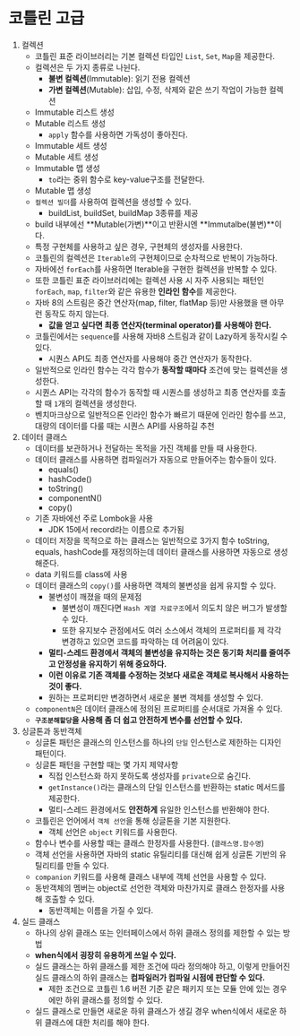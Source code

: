 # 코틀린 고급

1. 컬렉션
   - 코틀린 표준 라이브러리는 기본 컬렉션 타입인 `List`, `Set`, `Map`을 제공한다.
   - 컬렉션은 두 가지 종류로 나뉜다.
     - **불변 컬렉션**(Immutable): 읽기 전용 컬렉션
     - **가변 컬렉션**(Mutable): 삽입, 수정, 삭제와 같은 쓰기 작업이 가능한 컬렉션
   - Immutable 리스트 생성
   - Mutable 리스트 생성
     - `apply` 함수를 사용하면 가독성이 좋아진다.
   - Immutable 세트 생성
   - Mutable 세트 생성
   - Immutable 맵 생성
     - `to`라는 중위 함수로 key-value구조를 전달한다.
   - Mutable 맵 생성
   - `컬렉션 빌더`를 사용하여 컬렉션을 생성할 수 있다.
     - buildList, buildSet, buildMap 3종류를 제공
   - build 내부에선 **Mutable(가변)**이고 반환시엔 **Immutalbe(불변)**이다.
   - 특정 구현체를 사용하고 싶은 경우, 구현체의 생성자를 사용한다.
   - 코틀린의 컬렉션은 `Iterable`의 구현체이므로 순차적으로 반복이 가능하다.
   - 자바에선 `forEach`를 사용하면 Iterable을 구현한 컬렉션을 반복할 수 있다.
   - 또한 코틀린 표준 라이브러리에는 컬렉션 사용 시 자주 사용되는 패턴인 `forEach`, `map`, `filter`와 같은 유용한 **인라인 함수**를 제공한다.
   - 자바 8의 스트림은 중간 연산자(map, filter, flatMap 등)만 사용했을 땐 아무런 동작도 하지 않는다.
     - **값을 얻고 싶다면 최종 연산자(terminal operator)를 사용해야 한다.**
   - 코틀린에서는 `sequence`를 사용해 자바8 스트림과 같이 Lazy하게 동작시킬 수 있다.
     - 시퀀스 API도 최종 연산자를 사용해야 중간 연산자가 동작한다.
   - 일반적으로 인라인 함수는 각각 함수가 **동작할 때마다** 조건에 맞는 컬렉션을 생성한다.
   - 시퀀스 API는 각각의 함수가 동작할 때 시퀀스를 생성하고 최종 연산자를 호출할 때 `1`개의 컬렉션을 생성한다.
   - 벤치마크상으로 일반적으론 인라인 함수가 빠르기 때문에 인라인 함수를 쓰고, 대량의 데이터를 다룰 때는 시퀀스 API를 사용하길 추천
2. 데이터 클래스
   - 데이터를 보관하거나 전달하는 목적을 가진 객체를 만들 때 사용한다.
   - 데이터 클래스를 사용하면 컴파일러가 자동으로 만들어주는 함수들이 있다.
       - equals()
       - hashCode()
       - toString()
       - componentN()
       - copy()
   - 기존 자바에선 주로 Lombok을 사용
       - JDK 15에서 record라는 이름으로 추가됨
   - 데이터 저장을 목적으로 하는 클래스는 일반적으로 3가지 함수 toString, equals, hashCode를 재정의하는데 데이터 클래스를 사용하면 자동으로 생성해준다.
   - data 키워드를 class에 사용
   - 데이터 클래스의 `copy()`를 사용하면 객체의 불변성을 쉽게 유지할 수 있다.
       - 불변성이 깨졌을 때의 문제점
           - 불변성이 깨진다면 `Hash 계열 자료구조`에서 의도치 않은 버그가 발생할 수 있다.
           - 또한 유지보수 관점에서도 여러 소스에서 객체의 프로퍼티를 제 각각 변경하고 있으면 코드를 파악하는 데 어려움이 있다.
       - **멀티-스레드 환경에서 객체의 불변성을 유지하는 것은 동기화 처리를 줄여주고 안정성을 유지하기 위해 중요하다.**
       - **이런 이유로 기존 객체를 수정하는 것보다 새로운 객체로 복사해서 사용하는 것이 좋다.**
       - 원하는 프로퍼티만 변경하면서 새로운 불변 객체를 생성할 수 있다.
   - `componentN`은 데이터 클래스에 정의된 프로퍼티를 순서대로 가져올 수 있다.
   - **`구조분해할당`을 사용해 좀 더 쉽고 안전하게 변수를 선언할 수 있다.**
3. 싱글톤과 동반객체
   - 싱글톤 패턴은 클래스의 인스턴스를 하나의 `단일` 인스턴스로 제한하는 디자인 패턴이다.
   - 싱글톤 패턴을 구현할 때는 몇 가지 제약사항
       - 직접 인스턴스화 하지 못하도록 생성자를 `private`으로 숨긴다.
       - `getInstance()`라는 클래스의 단일 인스턴스를 반환하는 static 메서드를 제공한다.
       - 멀티-스레드 환경에서도 **안전하게** 유일한 인스턴스를 반환해야 한다.
   - 코틀린은 언어에서 `객체 선언`을 통해 싱글톤을 기본 지원한다.
       - 객체 선언은 `object` 키워드를 사용한다.
   - 함수나 변수를 사용할 때는 클래스 한정자를 사용한다. (`클래스명.함수명`)
   - 객체 선언을 사용하면 자바의 static 유틸리티를 대신해 쉽게 싱글톤 기반의 유틸리티를 만들 수 있다.
   - `companion` 키워드를 사용해 클래스 내부에 객체 선언을 사용할 수 있다.
   - 동반객체의 멤버는 object로 선언한 객체와 마찬가지로 클래스 한정자를 사용해 호출할 수 있다.
       - 동반객체는 이름을 가질 수 있다.
4. 실드 클래스
   - 하나의 상위 클래스 또는 인터페이스에서 하위 클래스 정의를 제한할 수 있는 방법
   - **when식에서 굉장히 유용하게 쓰일 수 있다.**
   - 실드 클래스는 하위 클래스를 제한 조건에 따라 정의해야 하고, 이렇게 만들어진 실드 클래스의 하위 클래스는 **컴파일러가 컴파일 시점에 판단할 수 있다.**
       - 제한 조건으로 코틀린 1.6 버전 기준 같은 패키지 또는 모듈 안에 있는 경우에만 하위 클래스를 정의할 수 있다.
   - 실드 클래스로 만들면 새로운 하위 클래스가 생길 경우 when식에서 새로운 하위 클래스에 대한 처리를 해야 한다.